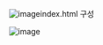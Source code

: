 ![image](https://github.com/qwerasd142/woojeong/assets/51848304/22ff9444-4ef0-4b70-a71c-f2820e7cdfd1)index.html 구성


![image](https://github.com/qwerasd142/woojeong/assets/51848304/4204fc3f-3ed9-4daa-ad78-5bec7e8f29f2)
